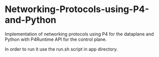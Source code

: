 # Networking-Protocols-using-P4-and-Python
Implementation of networking protocols using P4 for the dataplane and Python with P4Runtime API for the control plane.



In order to run it use the run.sh script in app directory.
